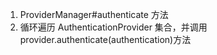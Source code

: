 1. ProviderManager#authenticate 方法
2. 循环遍历 AuthenticationProvider 集合，并调用provider.authenticate(authentication)方法